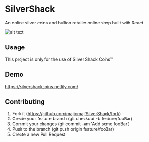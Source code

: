# SilverShack
An online silver coins and bullion retailer online shop built with React.

![alt text](https://i.imgur.com/FUfJHdZ.png)

## Usage 
This project is only for the use of Silver Shack Coins™

## Demo
https://silvershackcoins.netlify.com/

## Contributing
1. Fork it (https://github.com/majicmaj/SilverShack/fork)
2. Create your feature branch (git checkout -b feature/fooBar)
3. Commit your changes (git commit -am 'Add some fooBar')
4. Push to the branch (git push origin feature/fooBar)
5. Create a new Pull Request
